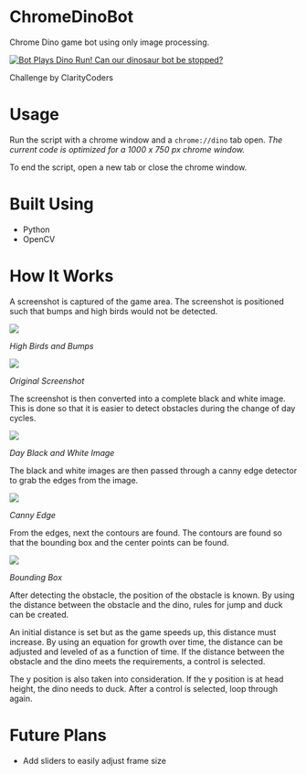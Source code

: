 # ChromeDinoBot
Chrome Dino game bot using only image processing.

[![Bot Plays Dino Run! Can our dinosaur bot be stopped?](https://img.youtube.com/vi/HubXt90MLfI/0.jpg)](https://www.youtube.com/watch?v=HubXt90MLfI)

Challenge by ClarityCoders

# Usage
Run the script with a chrome window and a `chrome://dino` tab open. 
*The current code is optimized for a 1000 x 750 px chrome window.*

To end the script, open a new tab or close the chrome window.

# Built Using
- Python
- OpenCV

# How It Works
A screenshot is captured of the game area. The screenshot is positioned such that bumps and high birds would not be detected.
<p>
  <img src="https://i.imgur.com/FlkMlEA.png">
</p>
<p>
  <em style="display: block">High Birds and Bumps</em>
</p>

<p>
  <img src="https://i.imgur.com/Q2qw4vz.jpg">
</p>
<p>
  <em style="display: block">Original Screenshot</em>
</p>

The screenshot is then converted into a complete black and white image. This is done so that it is easier to detect obstacles during the change of day cycles.
<p>
  <img src="https://i.imgur.com/OXnUHEI.jpg">
</p>
<p>
  <em style="display: block">Day Black and White Image</em>
</p>

The black and white images are then passed through a canny edge detector to grab the edges from the image.
<p>
  <img src="https://i.imgur.com/V8leUqp.jpg">
</p>
<p>
  <em style="display: block">Canny Edge</em>
</p>

From the edges, next the contours are found. The contours are found so that the bounding box and the center points can be found.
<p>
  <img src="https://i.imgur.com/kuRzhV3.jpg">
</p>
<p>
  <em style="display: block">Bounding Box</em>
</p>

After detecting the obstacle, the position of the obstacle is known. By using the distance between the obstacle and the dino, rules for jump and duck can be created.

An initial distance is set but as the game speeds up, this distance must increase. By using an equation for growth over time, the distance can be adjusted and leveled of as a function of time. If the distance between the obstacle and the dino meets the requirements, a control is selected.

The y position is also taken into consideration. If the y position is at head height, the dino needs to duck. After a control is selected, loop through again.

# Future Plans
- Add sliders to easily adjust frame size


